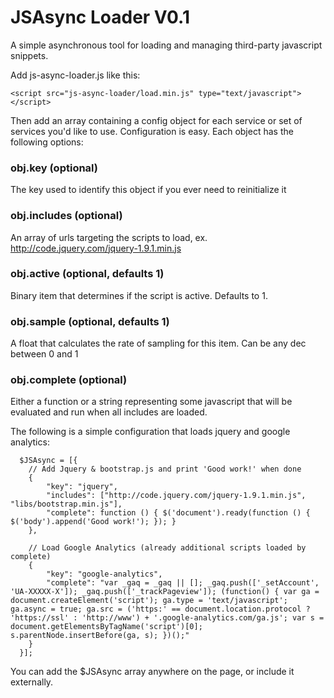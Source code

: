# JSAsync Loader V0.1

A simple asynchronous tool for loading and managing third-party javascript snippets.

Add js-async-loader.js like this:

    <script src="js-async-loader/load.min.js" type="text/javascript"></script>

Then add an array containing a config object for each service or set of services you'd like to use. Configuration is easy. Each object has the following options:

### obj.key (optional)
The key used to identify this object if you ever need to reinitialize it

### obj.includes (optional)
An array of urls targeting the scripts to load, ex.  http://code.jquery.com/jquery-1.9.1.min.js

### obj.active (optional, defaults 1)
Binary item that determines if the script is active. Defaults to 1.

### obj.sample (optional, defaults 1)
A float that calculates the rate of sampling for this item. Can be any dec between 0 and 1

### obj.complete (optional)
Either a function or a string representing some javascript that will be evaluated and run when all includes are loaded. 

The following is a simple configuration that loads jquery and google analytics:

      $JSAsync = [{
        // Add Jquery & bootstrap.js and print 'Good work!' when done
        {
      		"key": "jquery",
      		"includes": ["http://code.jquery.com/jquery-1.9.1.min.js", "libs/bootstrap.min.js"],
      		"complete": function () { $('document').ready(function () { $('body').append('Good work!'); }); }
      	},
        
        // Load Google Analytics (already additional scripts loaded by complete)
      	{
      		"key": "google-analytics",
      		"complete": "var _gaq = _gaq || []; _gaq.push(['_setAccount', 'UA-XXXXX-X']); _gaq.push(['_trackPageview']); (function() { var ga = document.createElement('script'); ga.type = 'text/javascript'; ga.async = true; ga.src = ('https:' == document.location.protocol ? 'https://ssl' : 'http://www') + '.google-analytics.com/ga.js'; var s = document.getElementsByTagName('script')[0]; s.parentNode.insertBefore(ga, s); })();"
      	}
      }];
    
You can add the $JSAsync array anywhere on the page, or include it externally. 
